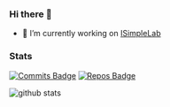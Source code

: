 ### Hi there 👋


- 🔭 I’m currently working on [ISimpleLab](https://www.isimplelab.com/)

### Stats

[![Commits Badge](https://badges.pufler.dev/commits/monthly/coungard)](https://badges.pufler.dev)
[![Repos Badge](https://badges.pufler.dev/repos/coungard)](https://badges.pufler.dev)

![github stats](https://github-readme-stats.vercel.app/api?username=coungard&show_icons=true)
